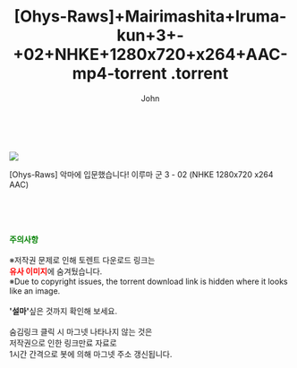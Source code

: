 ﻿---
layout: post
title:  "                   [Ohys-Raws]+Mairimashita+Iruma-kun+3+-+02+NHKE+1280x720+x264+AAC-mp4-torrent                .torrent"
author: John
categories: [ 애니/만화 ]
tags: [  ]
image: https://torrentrj58.com/uploadfile/full/7a8511983a91b03b8bdfd062884dcf1e003fc231.jpg 
description: "                   [Ohys-Raws]+Mairimashita+Iruma-kun+3+-+02+NHKE+1280x720+x264+AAC-mp4-torrent                 torrent 정보 공유"
toc: true
toc_sticky: true
---

<br>
<p><img src="https://torrentrj58.com/uploadfile/full/7a8511983a91b03b8bdfd062884dcf1e003fc231.jpg"/></p>
 [Ohys-Raws] 악마에 입문했습니다! 이루마 군 3 - 02 (NHKE 1280x720 x264 AAC)  
    
<br><br><br>
<p data-ke-size="size16"><b><span style="color: green;">주의사항</span></b><br /><br />※저작권 문제로 인해 토렌트 다운로드 링크는<br /><b><span style="color: red;">유사 이미지</span></b>에 숨겨뒀습니다.<br />※Due to copyright issues, the torrent download link is hidden where it looks like an image.<br /><br /><b>'설마'</b>싶은 것까지 확인해 보세요.<br /><br />숨김링크 클릭 시 마그넷 나타나지 않는 것은<br />저작권으로 인한 링크만료 자료로<br />1시간 간격으로 봇에 의해 마그넷 주소 갱신됩니다.</p>
